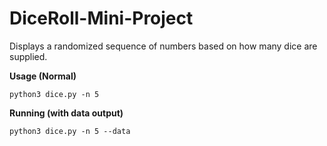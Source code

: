 # DiceRoll-Mini-Project
Displays a randomized sequence of numbers based on how many dice are supplied.

**Usage (Normal)**
```
python3 dice.py -n 5
```

**Running (with data output)**
```
python3 dice.py -n 5 --data
```

